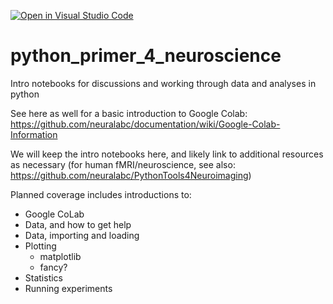 [![Open in Visual Studio Code](https://classroom.github.com/assets/open-in-vscode-718a45dd9cf7e7f842a935f5ebbe5719a5e09af4491e668f4dbf3b35d5cca122.svg)](https://classroom.github.com/online_ide?assignment_repo_id=11335134&assignment_repo_type=AssignmentRepo)
# python_primer_4_neuroscience
Intro notebooks for discussions and working through data and analyses in python

See here as well for a basic introduction to Google Colab: https://github.com/neuralabc/documentation/wiki/Google-Colab-Information

We will keep the intro notebooks here, and likely link to additional resources as necessary (for human fMRI/neuroscience, see also: https://github.com/neuralabc/PythonTools4Neuroimaging)

Planned coverage includes introductions to:
  - Google CoLab
  - Data, and how to get help
  - Data, importing and loading
  - Plotting
    - matplotlib
    - fancy?
  - Statistics
  - Running experiments
